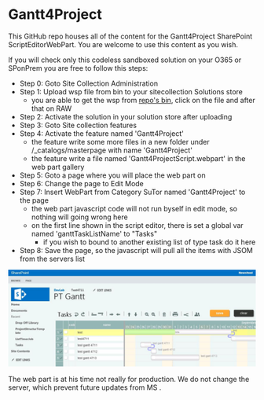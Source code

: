 Gantt4Project
===============
This GitHub repo houses all of the content for the Gantt4Project SharePoint ScriptEditorWebPart. 
You are welcome to use this content as you wish.

If you will check only this codeless sandboxed solution on your O365 or SPonPrem you are free to follow this steps:

- Step 0: Goto Site Collection Administration
- Step 1: Upload wsp file from bin to your sitecollection Solutions store
    - you are able to get the wsp from [repo's bin](Gantt4Project/bin), click on the file and after that on RAW
- Step 2: Activate the solution in your solution store after uploading
- Step 3: Goto Site collection features
- Step 4: Activate the feature named 'Gantt4Project'
    - the feature write some more files in a new folder under /_catalogs/masterpage with name 'Gantt4Project'
    - the feature write a file named 'Gantt4ProjectScript.webpart' in the web part gallery
- Step 5: Goto a page where you will place the web part on
- Step 6: Change the page to Edit Mode
- Step 7: Insert WebPart from Category SuTor named 'Gantt4Project' to the page
    - the web part javascript code will not run byself in edit mode, so nothing will going wrong here
    - on the first line shown in the script editor, there is set a global var named 'ganttTaskListName' to "Tasks"
        - if you wish to bound to another existing list of type task do it here
- Step 8: Save the page, so the javascript will pull all the items with JSOM from the servers list

![ScreenShot](gantt4project.JPG)

The web part is at his time not really for production.
We do not change the server, which prevent future updates from MS .  
 